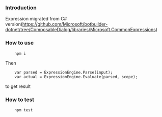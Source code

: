 ### Introduction
Expression migrated from C# version(https://github.com/Microsoft/botbuilder-dotnet/tree/ComposableDialog/libraries/Microsoft.CommonExpressions)

### How to use
```
    npm i
```
Then 
```
    var parsed = ExpressionEngine.Parse(input);
    var actual = ExpressionEngine.Evaluate(parsed, scope);
```

to get result

### How to test
```
    npm test
```
